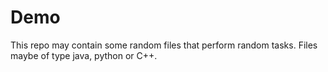# Demo
This repo may contain some random files that perform random tasks.
Files maybe of type java, python or C++.
